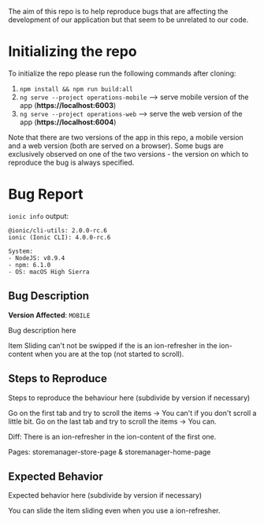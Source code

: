 The aim of this repo is to help reproduce bugs that are affecting the development of our application but that seem to be unrelated to our code.

# Initializing the repo

To initialize the repo please run the following commands after cloning:

1. `npm install && npm run build:all`
2. `ng serve --project operations-mobile` --> serve mobile version of the app (**https://localhost:6003**)
3. `ng serve --project operations-web` --> serve the web version of the app (**https://localhost:6004**)

Note that there are two versions of the app in this repo, a mobile version and a web version (both are served on a browser). Some bugs are exclusively observed on one of the two versions - the version on which to reproduce the bug is always specified.


# Bug Report

`ionic info` output:

```
@ionic/cli-utils: 2.0.0-rc.6
ionic (Ionic CLI): 4.0.0-rc.6

System:
- NodeJS: v8.9.4
- npm: 6.1.0
- OS: macOS High Sierra
```


## Bug Description


**Version Affected**: `MOBILE`

Bug description here

Item Sliding can't not be swipped if the is an ion-refresher in the ion-content when you are at the top (not started to scroll).

## Steps to Reproduce

Steps to reproduce the behaviour here (subdivide by version if necessary)

Go on the first tab and try to scroll the items -> You can't if you don't scroll a little bit.
Go on the last tab and try to scroll the items -> You can.

Diff: There is an ion-refresher in the ion-content of the first one.

Pages: storemanager-store-page & storemanager-home-page


## Expected Behavior

Expected behavior here (subdivide by version if necessary)

You can slide the item sliding even when you use a ion-refresher.

